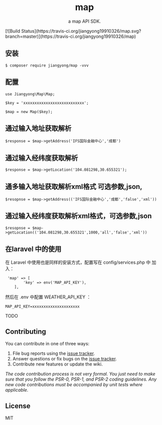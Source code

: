 <h1 align="center"> map </h1>

<p align="center"> a map API SDK.</p>
[![Build Status](https://travis-ci.org/jiangyong19910326/map.svg?branch=master)](https://travis-ci.org/jiangyong19910326/map)

## 安装

```shell
$ composer require jiangyong/map -vvv
```

## 配置
```shell
use Jiangyong\Map\Map;

$key = 'xxxxxxxxxxxxxxxxxxxxxxxxxxx';

$map = new Map($key);
```
## 通过输入地址获取解析
```shell
$response = $map->getAddress('IFS国际金融中心','成都')
```


## 通过输入经纬度获取解析

```shell
$response = $map->getLocation('104.081298,30.655321');
```
## 通多输入地址获取解析xml格式 可选参数,json,
```shell
$resopnse = $map->getAddress(('IFS国际金融中心','成都','false','xml'))
```
## 通过输入经纬度获取解析xml格式，可选参数,json
```shell
$resopnse = $map->getLocation(('104.081298,30.655321',1000,'all','false','xml'))
```
## 在laravel 中的使用
在 Laravel 中使用也是同样的安装方式，配置写在 config/services.php 中 加入：
```shell
 'map' => [
        'key' => env('MAP_API_KEY'),
    ],
```
然后在 .env 中配置 WEATHER_API_KEY ：
```shell
MAP_API_KEY=xxxxxxxxxxxxxxxxxxxxx
```

TODO

## Contributing

You can contribute in one of three ways:

1. File bug reports using the [issue tracker](https://github.com/jiangyong/map/issues).
2. Answer questions or fix bugs on the [issue tracker](https://github.com/jiangyong/map/issues).
3. Contribute new features or update the wiki.

_The code contribution process is not very formal. You just need to make sure that you follow the PSR-0, PSR-1, and PSR-2 coding guidelines. Any new code contributions must be accompanied by unit tests where applicable._

## License

MIT